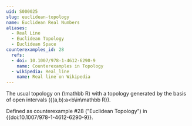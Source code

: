 ```yaml
---
uid: S000025
slug: euclidean-topology
name: Euclidean Real Numbers
aliases:
  - Real Line
  - Euclidean Topology
  - Euclidean Space
counterexamples_id: 28
  refs:
  - doi: 10.1007/978-1-4612-6290-9 
    name: Counterexamples in Topology
  - wikipedia: Real_line
    name: Real line on Wikipedia
---
```


The usual topology on \(\mathbb R\) with a topology generated by the basis
of open intervals \(\{(a,b):a<b\in\mathbb R\}\).

Defined as counterexample #28 ("Euclidean Topology")
in {{doi:10.1007/978-1-4612-6290-9}}.
